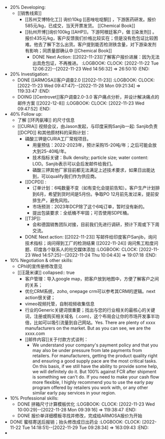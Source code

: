 - 20% Developing:
	- [[销售线索]]
		- [[苏州艾博特化工]] 询价10kg [[恶唑吡啶酮]] ，下游医药研发。报价585元/kg，已成交，当天开票发货。 [[Chemical Book]]
		- [[杭州开博]]询价100kg [[AHP]]，下游阿根廷客户，做 [[染发剂]] 。报价435元/kg，客户反馈我们价格比较实在；但是没有危包证比较困难。他去了解下怎么出货。客户提到能否检测铁含量，对下游染发剂有影响；同质量部确认中 [[Chemical Book]]
			- DONE Next Action: [[2022-11-23]]了解客户报价进展：因为无法出具危包证，不再推进。
			  :LOGBOOK:
			  CLOCK: [2022-11-22 Tue 12:06:22]--[2022-11-23 Wed 14:56:32] =>  26:50:10
			  :END:
- 20% Investigation:
	- DONE [[ARMOSA]]客户调查2.0 [[2022-11-23]]
	  :LOGBOOK:
	  CLOCK: [2022-11-23 Wed 09:47:47]--[2022-11-28 Mon 09:21:34] =>  119:33:47
	  :END:
	- DOING [[Centrovet]]客户调查2.0-3.0 客户痛点分析，并设计解决痛点的邮件方案 [[2022-12-8]]
	  :LOGBOOK:
	  CLOCK: [2022-11-23 Wed 09:47:52]
	  :END:
- 40% Follow up:
	- 了解 [[环丙氨嗪]] 的尺寸信息
	- [[CURIA]] 视频会议，由Jason发起，与印度采购Sanjib一起: Sanjib负责[[DCPD]] 和其他原材料的采购计划：
		- 磷酸三钾是CURIA工厂常规项目。
			- 用量预估：2022-2023年，预计采购15-20吨/年；之后可能会放大到25-40吨/年。
			- 技术指标关键：Bulk density; particle size; water content: LOD。Sanjib表示可以会后发邮件给我们。
			- 磷酸三钾其他厂家目前都无法满足上述技术要求，如果日出能达到，可以qualify我们作为供应商。
		- [[DCPD]] :
			- 订单计划：6吨数量不变（如有变化会提前告知）。客户生产计划排到6月，希望到货时间是5月份。争取PO 12月前先发过来，提前安排生产，避免风险。
			- 市场预测：2023年DCP除了这个6吨订单，暂时没有新的。
			- 提出包装要求：全纸桶不牢固；可否使用SDPE桶。
		- [[T3P]]:
			- 会和德国销售团队对接，目前我们先进行调研，预计下周或下下周交流。
		- DONE Next action: [[2022-11-23]] 写邮件给印度客户Sanjib，询问技术指标；询问得到工厂的检测结果 [[2022-11-24]] 询问焦工粒度问题、印度各个联系人的社交媒体添加
		  :LOGBOOK:
		  CLOCK: [2022-11-23 Wed 14:57:25]--[2022-11-24 Thu 10:04:43] =>  19:07:18
		  :END:
- 10% Negotiation & other skills:
	- CPhI的宣传册修改意见
	- [[汪晟米课]]
	  collapsed:: true
		- 客户管理：导入google map，把客户放到地图中，方便了解客户之间的关系；
		- 优化CRM系统，zoho, onepage crm可以参考其CRM的逻辑。next action很关键；
		- vimeo视频托管，自制视频收集信息
		- 行业的Generic关键词很重要；找出与您的行业相关的最核心的关键词，注册或购买相关域名（.com)，这个布局会让你的市场开发事半功倍，比如可以吸引流量到自己网站。Yes. There are plenty of xxxx manufacturers on the market. But as you can see, we are the xxxx.com
		- [[邮件内容]]关于付款方式谈判：
			- We understand your company's payment policy and that you may also be under pressure from late payments from retailers. For manufacturers, getting the product quality right and ensuring a good supply pace are the most critical tasks. On this basis, if we still have the ability to provide some help, we will definitely do it. But 100% against FCR after shipment is something we can't do. If you need to make your cash flow more flexible, I highly recommend you to use the early pay program offered by retailers you work with, or any other similar early pay services in your region.
- 10% Professional skills:
	- DONE 拼箱尺寸计算模板优化
	  :LOGBOOK:
	  CLOCK: [2022-11-23 Wed 10:00:29]--[2022-11-28 Mon 09:39:16] =>  119:38:47
	  :END:
	- DONE 报价单详细模板寻找并修改，完成给ARMOSA报价为开始
- DONE 蜜桔寄送后报销；抬头修改成日出药业
  :LOGBOOK:
  CLOCK: [2022-11-22 Tue 14:18:51]--[2022-11-29 Tue 09:28:34] =>  163:09:43
  :END:
-